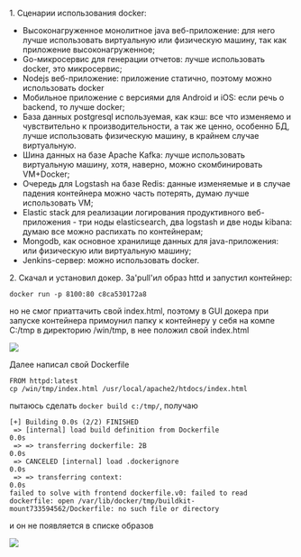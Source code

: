 <p>1. Сценарии использования docker:</p>

- Высоконагруженное монолитное java веб-приложение: для него лучше использовать виртуальную или физическую машину, так как приложение высоконагруженное;
- Go-микросервис для генерации отчетов: лучше использовать docker, это микросервис;
- Nodejs веб-приложение: приложение статично, поэтому можно использовать docker
- Мобильное приложение c версиями для Android и iOS: если речь о backend, то лучше docker;
- База данных postgresql используемая, как кэш: все что изменяемо и чувствительно к производительности, а так же ценно, особенно БД, лучше использовать физическую машину, в крайнем случае виртуальную.
- Шина данных на базе Apache Kafka: лучше использовать виртуальную машину, хотя, наверно, можно скомбинировать VM+Docker;
- Очередь для Logstash на базе Redis: данные изменяемые и в случае падения контейнера можно часть потерять, думаю лучше использовать VM;
- Elastic stack для реализации логирования продуктивного веб-приложения - три ноды elasticsearch, два logstash и две ноды kibana: думаю все можно распихать по контейнерам;
- Mongodb, как основное хранилище данных для java-приложения: или физическую или виртуальную машину;
- Jenkins-сервер: можно использовать docker.

<p>2. Скачал и установил докер. За'pull'ил образ httd и запустил контейнер:</p>
<p><code>docker run -p 8100:80 c8ca530172a8</code></p> <p>но не смог приаттачить свой index.html, поэтому в GUI докера при запуске контейнера примоунил папку к контейнеру у себя на компе C:/tmp в директорию /win/tmp, в нее положил свой index.html</p>
<img src="./img/dicker1.JPG">
<p>Далее написал свой Dockerfile</p>

```editorconfig
FROM httpd:latest
cp /win/tmp/index.html /usr/local/apache2/htdocs/index.html
```
<p>пытаюсь сделать <code>docker build c:/tmp/</code>, получаю</p>

```shell
[+] Building 0.0s (2/2) FINISHED
 => [internal] load build definition from Dockerfile                                                               0.0s
 => => transferring dockerfile: 2B                                                                                 0.0s
 => CANCELED [internal] load .dockerignore                                                                         0.0s
 => => transferring context:                                                                                       0.0s
failed to solve with frontend dockerfile.v0: failed to read dockerfile: open /var/lib/docker/tmp/buildkit-mount733594562/Dockerfile: no such file or directory
```
и он не появляется в списке образов

<img src="./img/dicker2.JPG">